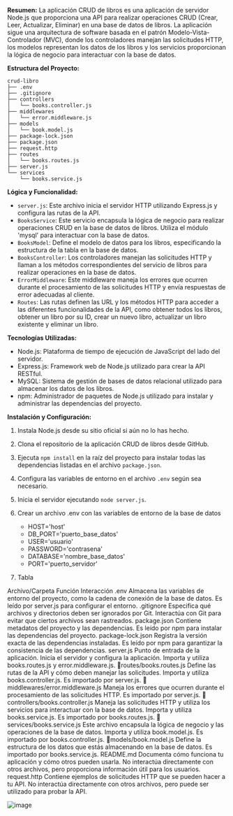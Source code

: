 **Resumen:**
La aplicación CRUD de libros es una aplicación de servidor Node.js que proporciona una API para realizar operaciones CRUD (Crear, Leer, Actualizar, Eliminar) en una base de datos de libros. La aplicación sigue una arquitectura de software basada en el patrón Modelo-Vista-Controlador (MVC), donde los controladores manejan las solicitudes HTTP, los modelos representan los datos de los libros y los servicios proporcionan la lógica de negocio para interactuar con la base de datos.

**Estructura del Proyecto:**
```
crud-libro
├── .env
├── .gitignore
├── controllers
│   └── books.controller.js
├── middlewares
│   └── error.middleware.js
├── models
│   └── book.model.js
├── package-lock.json
├── package.json
├── request.http
├── routes
│   └── books.routes.js
├── server.js
└── services
    └── books.service.js
```

**Lógica y Funcionalidad:**
- `server.js`: Este archivo inicia el servidor HTTP utilizando Express.js y configura las rutas de la API.
- `BooksService`: Este servicio encapsula la lógica de negocio para realizar operaciones CRUD en la base de datos de libros. Utiliza el módulo 'mysql' para interactuar con la base de datos.
- `BooksModel`: Define el modelo de datos para los libros, especificando la estructura de la tabla en la base de datos.
- `BooksController`: Los controladores manejan las solicitudes HTTP y llaman a los métodos correspondientes del servicio de libros para realizar operaciones en la base de datos.
- `ErrorMiddleware`: Este middleware maneja los errores que ocurren durante el procesamiento de las solicitudes HTTP y envía respuestas de error adecuadas al cliente.
- `Routes`: Las rutas definen las URL y los métodos HTTP para acceder a las diferentes funcionalidades de la API, como obtener todos los libros, obtener un libro por su ID, crear un nuevo libro, actualizar un libro existente y eliminar un libro.

**Tecnologías Utilizadas:**
- Node.js: Plataforma de tiempo de ejecución de JavaScript del lado del servidor.
- Express.js: Framework web de Node.js utilizado para crear la API RESTful.
- MySQL: Sistema de gestión de bases de datos relacional utilizado para almacenar los datos de los libros.
- npm: Administrador de paquetes de Node.js utilizado para instalar y administrar las dependencias del proyecto.

**Instalación y Configuración:**
1. Instala Node.js desde su sitio oficial si aún no lo has hecho.
2. Clona el repositorio de la aplicación CRUD de libros desde GitHub.
3. Ejecuta `npm install` en la raíz del proyecto para instalar todas las dependencias listadas en el archivo `package.json`.
4. Configura las variables de entorno en el archivo `.env` según sea necesario.
5. Inicia el servidor ejecutando `node server.js`.
6. Crear un archivo .env con las variables de entorno de la base de datos
    * HOST='host'
    * DB_PORT='puerto_base_datos'
    * USER='usuario'
    * PASSWORD='contrasena'
    * DATABASE='nombre_base_datos'
    * PORT='puerto_servidor'
  
7. Tabla

Archivo/Carpeta	Función	Interacción
.env	Almacena las variables de entorno del proyecto, como la cadena de conexión de la base de datos.	Es leído por server.js para configurar el entorno.
.gitignore	Especifica qué archivos y directorios deben ser ignorados por Git.	Interactúa con Git para evitar que ciertos archivos sean rastreados.
package.json	Contiene metadatos del proyecto y las dependencias.	Es leído por npm para instalar las dependencias del proyecto.
package-lock.json	Registra la versión exacta de las dependencias instaladas.	Es leído por npm para garantizar la consistencia de las dependencias.
server.js	Punto de entrada de la aplicación. Inicia el servidor y configura la aplicación.	Importa y utiliza books.routes.js y error.middleware.js.
📁routes/books.routes.js	Define las rutas de la API y cómo deben manejar las solicitudes.	Importa y utiliza books.controller.js. Es importado por server.js.
📁middlewares/error.middleware.js	Maneja los errores que ocurren durante el procesamiento de las solicitudes HTTP.	Es importado por server.js.
📁controllers/books.controller.js	Maneja las solicitudes HTTP y utiliza los servicios para interactuar con la base de datos.	Importa y utiliza books.service.js. Es importado por books.routes.js.
📁services/books.service.js	Este archivo encapsula la lógica de negocio y las operaciones de la base de datos.	Importa y utiliza book.model.js. Es importado por books.controller.js.
📁models/book.model.js	Define la estructura de los datos que estás almacenando en la base de datos.	Es importado por books.service.js.
README.md	Documenta cómo funciona tu aplicación y cómo otros pueden usarla.	No interactúa directamente con otros archivos, pero proporciona información útil para los usuarios.
request.http	Contiene ejemplos de solicitudes HTTP que se pueden hacer a tu API.	No interactúa directamente con otros archivos, pero puede ser utilizado para probar la API.

![image](https://github.com/d4n13lpro/crud-libro/assets/115835689/8d591c9e-ec39-49dc-b732-6c67bb46ab10)



